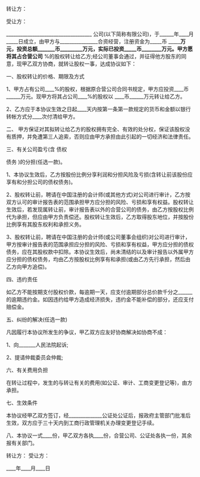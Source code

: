 
 


转让方：


受让方：


____________________________________ 公司(以下简称有限公司)，于______年____月_____日成立，由甲方与________________合资经营，注册资金为_____币 _________万元，投资总额_______币_________万元，实际已投资_____币________万元。甲方愿将其占合营公司____ %的股权转让给乙方;经公司董事会通过，并征得他方股东的同意，现甲乙双方协商，就转让股权一事，达成协议如下：


一、股权转让的价格、期限及方式


1、甲方占有公司____%的股权，根据原合营公司合同书规定，甲方应投资____币______万元。现甲方将其占公司____%的股权以 ____币______万元转让给乙方。


2、乙方应于本协议生效之日起____天内按第一条第一款规定的货币和金额以银行转帐方式分____次付清给甲方。


二、 甲方保证对其拟转让给乙方的股权拥有完全、有效的处分权，保证该股权没有质押，并免遭第三人追索，否则应由甲方承担由此引起的一切经济和法律责任。


三、有关公司盈亏(含
债权

债务
)的分担(任选一款)。


1、本协议生效后，乙方按股份比例分享利润和分担风险及亏损(含转让前该股份应享有和分担公司的债权债务)。


2、股权转让前，聘请在中国注册的会计师(或其他方式)对公司进行审计，乙方按双方认可的审计报告表的范围承担甲方应分担的风险、亏损和享有权益。股权转让生效后，若发现属转让前，审计报告表以外的合营公司的债务，由乙方按股权比例代为承担，但应由甲方负责偿还。股权转让生效后，乙方取得股东地位，并按股份比例享有其股东权利和承担义务。


3、股权转让前，聘请在中国注册的会计师(或公司董事会组织)对公司进行审计，甲方按审计报告表的范围承担应分担的风险、亏损和享有权益，甲方应分担的债权债务，应在其股权款中扣除。本协议生效后，尚未清结的以及审计报告以外属甲方应分担的债权债务，均由乙方按股权比例享有和承担(或由乙方先行承担，然后由乙方向甲方追偿)。


四、违约责任


如乙方不能按期支付股权价款，每逾期一天，应支付逾期部分总价款千分之______的逾期违约金。如因违约给甲方造成经济损失，违约金不能补偿的部分，还应支付赔偿金。


五、纠纷的解决(任选一款)


凡因履行本协议所发生的争议，甲乙双方应友好协商解决如协商不成：


1、向_______人民法院起诉;


2、提请仲裁委员会仲裁;


六、有关费用负担


在转让过程中，发生的与转让有关的费用(如公证、审计、工商变更登记等)，由方承担。


七、生效条件


本协议经甲乙双方签订，经______________公证处公证后，报政府主管部门批准后生效，双方应于三十天内到工商行政管理机关办理变更登记手续。


八、本协议一式____份，甲乙双方各执____份，合营公司、公证处各执一份，其余报有关部门。


转让方： 受让方：


____年____月____日
 


 

 
 
 
 
 
  


  
 

  


  


  
 
 
 
 

